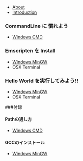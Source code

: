 - [About](README.md)
- [Introduction](doc/README.md)

### CommandLine に 慣れよう
- [Windows CMD](doc/cmd/cmdWindows.md)

### Emscripten を Install
- [Windows MinGW](doc/install/emccWindows.md)
- OSX Terminal

### Hello World を実行してみよう!!
- [Windows MinGW](doc/helloworld/helloWindows.md)
- OSX Terminal

###付録
#### Pathの通し方
- [Windows CMD](doc/appendix/pathWindows.md)
#### GCCのインストール
- [Windows MinGW](doc/appendix/gccWindows.md)
